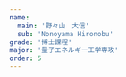 ```yaml
---
name:
  main: '野々山　大信'
  sub: 'Nonoyama Hironobu'
grade: '博士課程'
major: '量子エネルギー工学専攻'
order: 5
---
```



